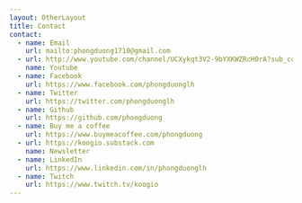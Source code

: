 ```yaml
---
layout: OtherLayout
title: Contact
contact:
  - name: Email
    url: mailto:phongduong1710@gmail.com
  - url: http://www.youtube.com/channel/UCXykqt3V2-9bYXKWZRcH0rA?sub_confirmation=1
    name: Youtube
  - name: Facebook
    url: https://www.facebook.com/phongduonglh
  - name: Twitter
    url: https://twitter.com/phongduonglh
  - name: Github
    url: https://github.com/phongduong
  - name: Buy me a coffee
    url: https://www.buymeacoffee.com/phongduong
  - url: https://koogio.substack.com
    name: Newsletter
  - name: LinkedIn
    url: https://www.linkedin.com/in/phongduonglh
  - name: Twitch
    url: https://www.twitch.tv/koogio
---
```


<pages-Contact />
